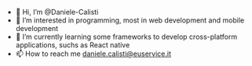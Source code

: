 - 👋 Hi, I’m @Daniele-Calisti
- 👀 I’m interested in programming, most in web development and mobile development
- 🌱 I’m currently learning some frameworks to develop cross-platform applications, suchs as React native
- 📫 How to reach me daniele.calisti@euservice.it

<!---
Daniele-Calisti/Daniele-Calisti is a ✨ special ✨ repository because its `README.md` (this file) appears on your GitHub profile.
You can click the Preview link to take a look at your changes.
--->
